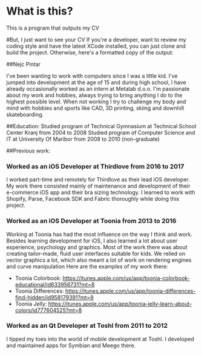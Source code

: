 # What is this?
This is a program that outputs my CV

#But, I just want to see your CV
If you're a developer, want to review my coding style and have the latest XCode installed, you can just clone and build the project. Otherwise, here's a formatted copy of the output:

##Nejc Pintar

I've been wanting to work with computers since I was a little kid. I've jumped into development at the age of 15 and during high school, I have already occasionally worked as an intern at Metalab d.o.o. I'm passionate about my work and hobbies, always trying to bring anything I do to the highest possible level. When not working I try to challenge my body and mind with hobbies and sports like CAD, 3D printing, skiing and downhill skateboarding.

##Education:
Studied program of Technical Gymnasium at Technical School Center Kranj from 2004 to 2008
Studied program of Computer Science and IT at University Of Maribor from 2008 to 2010 (non-graduate)

##Previous work:
### Worked as an iOS Developer at Thirdlove from 2016 to 2017
I worked part-time and remotely for Thirdlove as their lead iOS developer. My work there consisted mainly of maintenance and development of their e-commerce iOS app and their bra sizing technology. I learned to work with Shopify, Parse, Facebook SDK and Fabric thoroughly while doing this project.

### Worked as an iOS Developer at Toonia from 2013 to 2016
Working at Toonia has had the most influence on the way I think and work. Besides learning development for iOS, I also learned a lot about user experience, psychology and graphics. Most of the work there was about creating tailor-made, fluid user interfaces suitable for kids. We relied on vector graphics a lot, which also meant a lot of work on rendering engines and curve manipulation
Here are the examples of my work there:
* Toonia Colorbook: https://itunes.apple.com/us/app/toonia-colorbook-educational/id633956731?mt=8
* Toonia Differences: https://itunes.apple.com/us/app/toonia-differences-find-hidden/id958179391?mt=8
* Toonia Jelly: https://itunes.apple.com/us/app/toonia-jelly-learn-about-colors/id777604525?mt=8


### Worked as an Qt Developer at Toshl from 2011 to 2012
I tipped my toes into the world of mobile development at Toshl. I developed and maintained apps for Symbian and Meego there.
